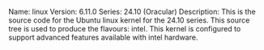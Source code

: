 Name:    linux
Version: 6.11.0
Series:  24.10 (Oracular)
Description:
    This is the source code for the Ubuntu linux kernel for the 24.10 series. This
    source tree is used to produce the flavours: intel.
    This kernel is configured to support advanced features available with intel hardware.

